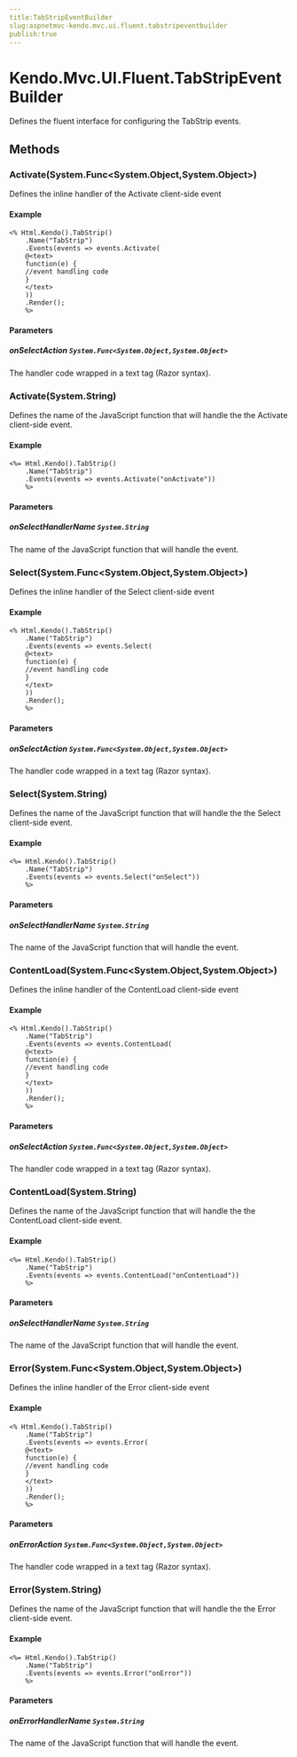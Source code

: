 ```yaml
---
title:TabStripEventBuilder
slug:aspnetmvc-kendo.mvc.ui.fluent.tabstripeventbuilder
publish:true
---
```


# Kendo.Mvc.UI.Fluent.TabStripEventBuilder

Defines the fluent interface for configuring the TabStrip events.

## Methods

### Activate(System.Func\<System.Object,System.Object\>)
Defines the inline handler of the Activate client-side event

#### Example
    <% Html.Kendo().TabStrip()
        .Name("TabStrip")
        .Events(events => events.Activate(
        @<text>
        function(e) {
        //event handling code
        }
        </text>
        ))
        .Render();
        %>

#### Parameters

##### onSelectAction `System.Func<System.Object,System.Object>`
The handler code wrapped in a text tag (Razor syntax).

### Activate(System.String)
Defines the name of the JavaScript function that will handle the the Activate client-side event.

#### Example
    <%= Html.Kendo().TabStrip()
        .Name("TabStrip")
        .Events(events => events.Activate("onActivate"))
        %>

#### Parameters

##### onSelectHandlerName `System.String`
The name of the JavaScript function that will handle the event.

### Select(System.Func\<System.Object,System.Object\>)
Defines the inline handler of the Select client-side event

#### Example
    <% Html.Kendo().TabStrip()
        .Name("TabStrip")
        .Events(events => events.Select(
        @<text>
        function(e) {
        //event handling code
        }
        </text>
        ))
        .Render();
        %>

#### Parameters

##### onSelectAction `System.Func<System.Object,System.Object>`
The handler code wrapped in a text tag (Razor syntax).

### Select(System.String)
Defines the name of the JavaScript function that will handle the the Select client-side event.

#### Example
    <%= Html.Kendo().TabStrip()
        .Name("TabStrip")
        .Events(events => events.Select("onSelect"))
        %>

#### Parameters

##### onSelectHandlerName `System.String`
The name of the JavaScript function that will handle the event.

### ContentLoad(System.Func\<System.Object,System.Object\>)
Defines the inline handler of the ContentLoad client-side event

#### Example
    <% Html.Kendo().TabStrip()
        .Name("TabStrip")
        .Events(events => events.ContentLoad(
        @<text>
        function(e) {
        //event handling code
        }
        </text>
        ))
        .Render();
        %>

#### Parameters

##### onSelectAction `System.Func<System.Object,System.Object>`
The handler code wrapped in a text tag (Razor syntax).

### ContentLoad(System.String)
Defines the name of the JavaScript function that will handle the the ContentLoad client-side event.

#### Example
    <%= Html.Kendo().TabStrip()
        .Name("TabStrip")
        .Events(events => events.ContentLoad("onContentLoad"))
        %>

#### Parameters

##### onSelectHandlerName `System.String`
The name of the JavaScript function that will handle the event.

### Error(System.Func\<System.Object,System.Object\>)
Defines the inline handler of the Error client-side event

#### Example
    <% Html.Kendo().TabStrip()
        .Name("TabStrip")
        .Events(events => events.Error(
        @<text>
        function(e) {
        //event handling code
        }
        </text>
        ))
        .Render();
        %>

#### Parameters

##### onErrorAction `System.Func<System.Object,System.Object>`
The handler code wrapped in a text tag (Razor syntax).

### Error(System.String)
Defines the name of the JavaScript function that will handle the the Error client-side event.

#### Example
    <%= Html.Kendo().TabStrip()
        .Name("TabStrip")
        .Events(events => events.Error("onError"))
        %>

#### Parameters

##### onErrorHandlerName `System.String`
The name of the JavaScript function that will handle the event.